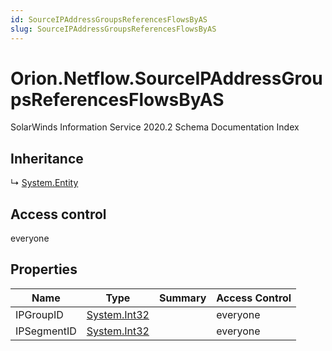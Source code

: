 ```yaml
---
id: SourceIPAddressGroupsReferencesFlowsByAS
slug: SourceIPAddressGroupsReferencesFlowsByAS
---
```


# Orion.Netflow.SourceIPAddressGroupsReferencesFlowsByAS

SolarWinds Information Service 2020.2 Schema Documentation Index

## Inheritance

↳ [System.Entity](./../System/Entity)

## Access control

everyone

## Properties

| Name | Type | Summary | Access Control |
| ------ | ------ | ------ | ------ |
| IPGroupID | [System.Int32](https://docs.microsoft.com/en-us/dotnet/api/system.int32) |  | everyone |
| IPSegmentID | [System.Int32](https://docs.microsoft.com/en-us/dotnet/api/system.int32) |  | everyone |

